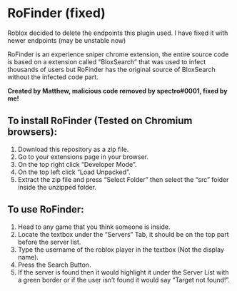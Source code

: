 # RoFinder (fixed)

Roblox decided to delete the endpoints this plugin used. I have fixed it with newer endpoints (may be unstable now)

RoFinder is an experience sniper chrome extension, the entire source code is based on a extension called “BloxSearch” that was used to infect thousands of users but RoFinder has the original source of BloxSearch without the infected code part.

**Created by Matthew, malicious code removed by spectro#0001, fixed by me!**

## To install RoFinder (Tested on Chromium browsers):
  1. Download this repository as a zip file.
  1. Go to your extensions page in your browser.
  2. On the top right click “Developer Mode”.
  3. On the top left click “Load Unpacked”.
  4. Extract the zip file and press “Select Folder” then select the “src” folder inside the unzipped folder.
 
## To use RoFinder:
  1. Head to any game that you think someone is inside.
  2. Locate the textbox under the “Servers” Tab, it should be on the top part before the server list.
  3. Type the username of the roblox player in the textbox (Not the display name).
  4. Press the Search Button.
  5. If the server is found then it would highlight it under the Server List with a green border or if the user isn’t found it would say “Target not found!”.
